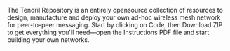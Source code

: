 The Tendril Repository is an entirely opensource collection of resources to design, manufacture and deploy your own ad-hoc wireless
mesh network for peer-to-peer messaging. Start by clicking on Code, then Download ZIP to get everything you'll need—open the Instructions PDF file and start building your own networks.
